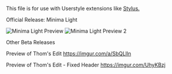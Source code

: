 This file is for use with Userstyle extensions like <a href="https://add0n.com/stylus.html">Stylus.</a> 


Official Release:
Minima Light


![Minima Light Preview](https://i.imgur.com/sIJCPQx.png)
![Minima Light Preview 2](https://i.imgur.com/AwFmXJE.png)

Other Beta Releases


Preview of Thom's Edit
 https://imgur.com/a/SbQLlln


Preview of Thom's Edit - Fixed Header
https://imgur.com/UhyKBzj
